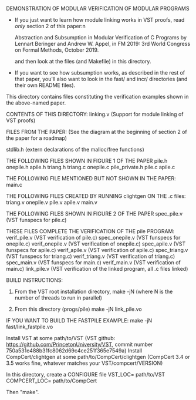 DEMONSTRATION OF MODULAR VERIFICATION OF MODULAR PROGRAMS
 * If you just want to learn how module linking works in VST proofs,
   read _only_ section 2 of this paper:n

   Abstraction and Subsumption in Modular Verification of C Programs
    by Lennart Beringer and Andrew W. Appel,
    in FM 2019: 3rd World Congress on Formal Methods, October 2019.

   and then look at the files (and Makefile) in this directory.

 * If you want to see how subsumption works, as described
   in the rest of that paper, you'll also want to look in the
   fast/   and  incr/ directories (and their own README files).
  
This directory contains files constituting the verification examples
shown in the above-named paper.

CONTENTS OF THIS DIRECTORY:
linking.v  (Support for module linking of VST proofs)

FILES FROM THE PAPER:
(See the diagram at the beginning of section 2 of the paper for a roadmap)

stdlib.h  (extern declarations of the malloc/free functions)

THE FOLLOWING FILES SHOWN IN FIGURE 1 OF THE PAPER
pile.h
onepile.h
apile.h
triang.h
triang.c
onepile.c
pile_private.h
pile.c
apile.c

THE FOLLOWING FILE MENTIONED BUT NOT SHOWN IN THE PAPER:
main.c

THE FOLLOWING FILES CREATED BY RUNNING clightgen ON THE .c files:
triang.v
onepile.v
pile.v
apile.v
main.v

THE FOLLOWING FILES SHOWN IN FIGURE 2 OF THE PAPER
spec_pile.v  (VST funspecs for pile.c)

THESE FILES COMPLETE THE VERIFICATION OF THE pile PROGRAM:
verif_pile.v (VST verification of pile.c)
spec_onepile.v (VST funspecs for onepile.c)
verif_onepile.v (VST verification of onepile.c)
spec_apile.v (VST funspecs for apile.c)
verif_apile.v (VST verification of apile.c)
spec_triang.v (VST funspecs for triang.c)
verif_triang.v (VST verification of triang.c)
spec_main.v (VST funspecs for main.c)
verif_main.v (VST verification of main.c)
link_pile.v (VST verification of the linked program, all .c files linked)

BUILD INSTRUCTIONS:
1.  From the VST root installation directory,
make -jN     (where N is the number of threads to run in parallel)

2.  From this directory (progs/pile)
make -jN link_pile.vo

IF YOU WANT TO BUILD THE FASTPILE EXAMPLE:
make -jN fast/link_fastpile.vo

Install VST at some  path/to/VST
  (VST github: https://github.com/PrincetonUniversity/VST, commit number 750a531e488b31fc8062d69c4ce251f365e7549a)
Install CompCert/clightgen at some   path/to/CompCert/clightgen
  (CompCert 3.4 or 3.5 works fine, whatever matches your VST/compcert/VERSION)

In this directory, create a CONFIGURE file 
VST_LOC= path/to/VST
COMPCERT_LOC= path/to/CompCert

Then "make".

